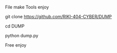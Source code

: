 File make Tools enjoy 

git clone 
https://github.com/RIKI-404-CYBER/DUMP

cd DUMP

python dump.py

Free enjoy
